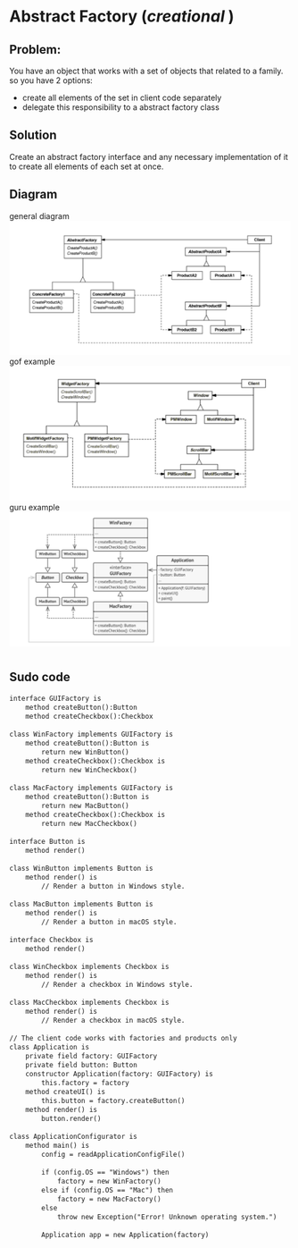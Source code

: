 # Abstract Factory (***creational*** )

## Problem:
You have an object that works with a set of objects that related to a family. so you have 2 options:

- create all elements of the set in client code separately
- delegate this responsibility to a abstract factory class


## Solution
Create an abstract factory interface and any necessary implementation of it to create all elements of each set at once.

## Diagram

general diagram
![General structure](./assets/gof.png)
gof example
![Example 1](./assets/gof_exp.png)
guru example
![Example 1](./assets/guru_exp.png)
#

## Sudo code
```
interface GUIFactory is
    method createButton():Button
    method createCheckbox():Checkbox

class WinFactory implements GUIFactory is
    method createButton():Button is
        return new WinButton()
    method createCheckbox():Checkbox is
        return new WinCheckbox()

class MacFactory implements GUIFactory is
    method createButton():Button is
        return new MacButton()
    method createCheckbox():Checkbox is
        return new MacCheckbox()

interface Button is
    method render()

class WinButton implements Button is
    method render() is
        // Render a button in Windows style.

class MacButton implements Button is
    method render() is
        // Render a button in macOS style.

interface Checkbox is
    method render()

class WinCheckbox implements Checkbox is
    method render() is
        // Render a checkbox in Windows style.

class MacCheckbox implements Checkbox is
    method render() is
        // Render a checkbox in macOS style.

// The client code works with factories and products only
class Application is
    private field factory: GUIFactory
    private field button: Button
    constructor Application(factory: GUIFactory) is
        this.factory = factory
    method createUI() is
        this.button = factory.createButton()
    method render() is
        button.render()

class ApplicationConfigurator is
    method main() is
        config = readApplicationConfigFile()

        if (config.OS == "Windows") then
            factory = new WinFactory()
        else if (config.OS == "Mac") then
            factory = new MacFactory()
        else
            throw new Exception("Error! Unknown operating system.")

        Application app = new Application(factory)
```